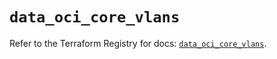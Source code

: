 # `data_oci_core_vlans`

Refer to the Terraform Registry for docs: [`data_oci_core_vlans`](https://registry.terraform.io/providers/oracle/oci/6.18.0/docs/data-sources/core_vlans).
